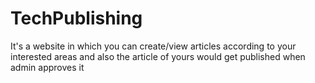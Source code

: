 # TechPublishing
It's a website in which you can create/view articles according to your interested areas and also the article of yours would get published when admin approves it
